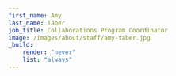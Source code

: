 ```yaml
---
first_name: Amy
last_name: Taber
job_title: Collaborations Program Coordinator
image: /images/about/staff/amy-taber.jpg
_build:
    render: "never"
    list: "always"
---
```

